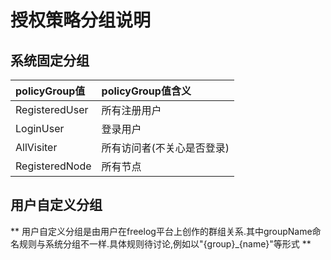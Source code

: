 # 授权策略分组说明

## 系统固定分组

| **policyGroup值** | **policyGroup值含义** |
| :--- | :--- |
| RegisteredUser | 所有注册用户 |
| LoginUser | 登录用户 |
| AllVisiter | 所有访问者(不关心是否登录) |
| RegisteredNode | 所有节点 |


## 用户自定义分组

** 用户自定义分组是由用户在freelog平台上创作的群组关系.其中groupName命名规则与系统分组不一样.具体规则待讨论,例如以"{group}_{name}"等形式 **